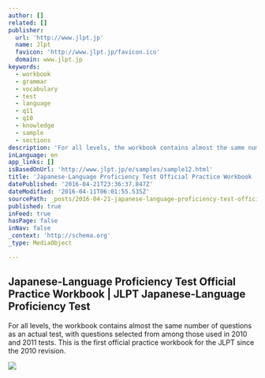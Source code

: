 ```yaml
---
author: []
related: []
publisher:
  url: 'http://www.jlpt.jp'
  name: Jlpt
  favicon: 'http://www.jlpt.jp/favicon.ico'
  domain: www.jlpt.jp
keywords:
  - workbook
  - grammar
  - vocabulary
  - test
  - language
  - q11
  - q10
  - knowledge
  - sample
  - sections
description: 'For all levels, the workbook contains almost the same number of questions as an actual test, with questions selected from among those used in 2010 and 2011 tests. This is the first official practice workbook for the JLPT since the 2010 revision.'
inLanguage: en
app_links: []
isBasedOnUrl: 'http://www.jlpt.jp/e/samples/sample12.html'
title: 'Japanese-Language Proficiency Test Official Practice Workbook | JLPT Japanese-Language Proficiency Test'
datePublished: '2016-04-21T23:36:37.847Z'
dateModified: '2016-04-11T06:01:55.535Z'
sourcePath: _posts/2016-04-21-japanese-language-proficiency-test-official-practice-workboo.md
published: true
inFeed: true
hasPage: false
inNav: false
_context: 'http://schema.org'
_type: MediaObject

---
```

<article style=""><h1>Japanese-Language Proficiency Test Official Practice Workbook | JLPT Japanese-Language Proficiency Test</h1><p>For all levels, the workbook contains almost the same number of questions as an actual test, with questions selected from among those used in 2010 and 2011 tests. This is the first official practice workbook for the JLPT since the 2010 revision.</p><img src="http://www.jlpt.jp/samples/img/book_img01.jpg" /></article>